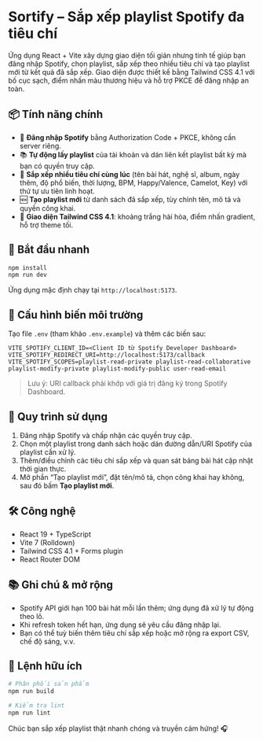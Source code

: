 # Sortify – Sắp xếp playlist Spotify đa tiêu chí

Ứng dụng React + Vite xây dựng giao diện tối giản nhưng tinh tế giúp bạn đăng nhập Spotify, chọn playlist, sắp xếp theo nhiều tiêu chí và tạo playlist mới từ kết quả đã sắp xếp. Giao diện được thiết kế bằng Tailwind CSS 4.1 với bố cục sạch, điểm nhấn màu thương hiệu và hỗ trợ PKCE để đăng nhập an toàn.

## 📦 Tính năng chính

- 🔐 **Đăng nhập Spotify** bằng Authorization Code + PKCE, không cần server riêng.
- 📚 **Tự động lấy playlist** của tài khoản và dán liên kết playlist bất kỳ mà bạn có quyền truy cập.
- 🧮 **Sắp xếp nhiều tiêu chí cùng lúc** (tên bài hát, nghệ sĩ, album, ngày thêm, độ phổ biến, thời lượng, BPM, Happy/Valence, Camelot, Key) với thứ tự ưu tiên linh hoạt.
- 🆕 **Tạo playlist mới** từ danh sách đã sắp xếp, tùy chỉnh tên, mô tả và quyền công khai.
- 🎨 **Giao diện Tailwind CSS 4.1**: khoảng trắng hài hòa, điểm nhấn gradient, hỗ trợ theme tối.

## 🚀 Bắt đầu nhanh

```powershell
npm install
npm run dev
```

Ứng dụng mặc định chạy tại `http://localhost:5173`.

## 🔑 Cấu hình biến môi trường

Tạo file `.env` (tham khảo `.env.example`) và thêm các biến sau:

```env
VITE_SPOTIFY_CLIENT_ID=<Client ID từ Spotify Developer Dashboard>
VITE_SPOTIFY_REDIRECT_URI=http://localhost:5173/callback
VITE_SPOTIFY_SCOPES=playlist-read-private playlist-read-collaborative playlist-modify-private playlist-modify-public user-read-email
```

> Lưu ý: URI callback phải khớp với giá trị đăng ký trong Spotify Dashboard.

## 🧭 Quy trình sử dụng

1. Đăng nhập Spotify và chấp nhận các quyền truy cập.
2. Chọn một playlist trong danh sách hoặc dán đường dẫn/URI Spotify của playlist cần xử lý.
3. Thêm/điều chỉnh các tiêu chí sắp xếp và quan sát bảng bài hát cập nhật thời gian thực.
4. Mở phần “Tạo playlist mới”, đặt tên/mô tả, chọn công khai hay không, sau đó bấm **Tạo playlist mới**.

## 🛠️ Công nghệ

- React 19 + TypeScript
- Vite 7 (Rolldown)
- Tailwind CSS 4.1 + Forms plugin
- React Router DOM

## 📚 Ghi chú & mở rộng

- Spotify API giới hạn 100 bài hát mỗi lần thêm; ứng dụng đã xử lý tự động theo lô.
- Khi refresh token hết hạn, ứng dụng sẽ yêu cầu đăng nhập lại.
- Bạn có thể tuỳ biến thêm tiêu chí sắp xếp hoặc mở rộng ra export CSV, chế độ sáng, v.v.

## 🧪 Lệnh hữu ích

```powershell
# Phân phối sản phẩm
npm run build

# Kiểm tra lint
npm run lint
```

Chúc bạn sắp xếp playlist thật nhanh chóng và truyền cảm hứng! 🎧
